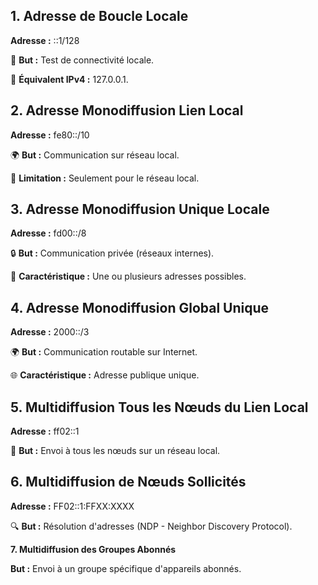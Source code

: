 ## **1. Adresse de Boucle Locale**

**Adresse :** ::1/128

🔄 **But :** Test de connectivité locale.

🔁 **Équivalent IPv4 :** 127.0.0.1.



## **2. Adresse Monodiffusion Lien Local**

**Adresse :** fe80::/10

🌍 **But :** Communication sur réseau local.

🚫 **Limitation :** Seulement pour le réseau local.



## **3. Adresse Monodiffusion Unique Locale**

**Adresse :** fd00::/8

🔒 **But :** Communication privée (réseaux internes).

🔄 **Caractéristique :** Une ou plusieurs adresses possibles.



## **4. Adresse Monodiffusion Global Unique**

**Adresse :** 2000::/3

🌍 **But :** Communication routable sur Internet.

🌐 **Caractéristique :** Adresse publique unique.



## **5. Multidiffusion Tous les Nœuds du Lien Local**

**Adresse :** ff02::1

🔄 **But :** Envoi à tous les nœuds sur un réseau local.



## **6. Multidiffusion de Nœuds Sollicités**

**Adresse :** FF02::1:FFXX:XXXX

🔍 **But :** Résolution d'adresses (NDP - Neighbor Discovery Protocol).

**7. Multidiffusion des Groupes Abonnés**

**But :** Envoi à un groupe spécifique d'appareils abonnés.

